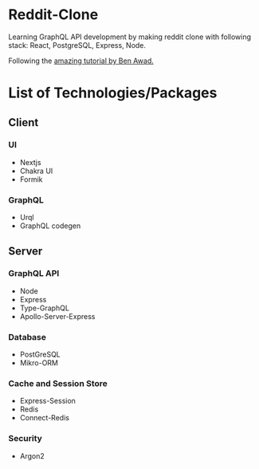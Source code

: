 # Reddit-Clone

Learning GraphQL API development by making reddit clone with following stack: React, PostgreSQL, Express, Node.

Following the [amazing tutorial by Ben Awad.](https://www.youtube.com/watch?v=I6ypD7qv3Z8&t=6711s)

# List of Technologies/Packages

## Client

### UI

- Nextjs
- Chakra UI
- Formik

### GraphQL

- Urql
- GraphQL codegen


## Server

### GraphQL API 

- Node
- Express
- Type-GraphQL
- Apollo-Server-Express

### Database

- PostGreSQL
- Mikro-ORM

### Cache and Session Store
- Express-Session
- Redis
- Connect-Redis

### Security

- Argon2
